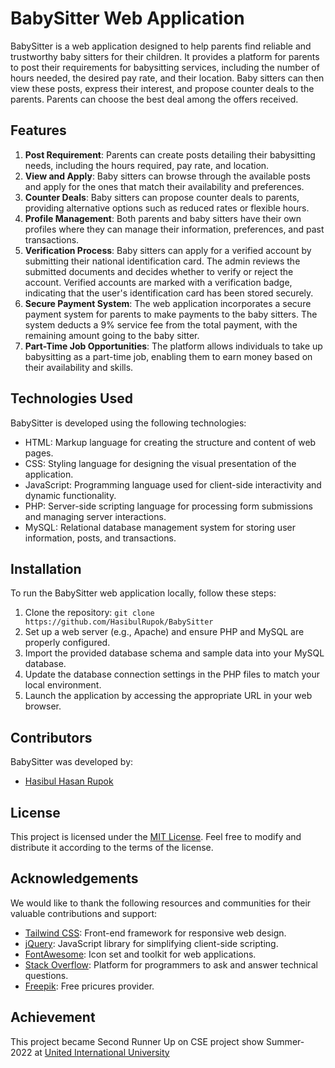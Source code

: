 # BabySitter Web Application

BabySitter is a web application designed to help parents find reliable and trustworthy baby sitters for their children. It provides a platform for parents to post their requirements for babysitting services, including the number of hours needed, the desired pay rate, and their location. Baby sitters can then view these posts, express their interest, and propose counter deals to the parents. Parents can choose the best deal among the offers received.

## Features

1. **Post Requirement**: Parents can create posts detailing their babysitting needs, including the hours required, pay rate, and location.
2. **View and Apply**: Baby sitters can browse through the available posts and apply for the ones that match their availability and preferences.
3. **Counter Deals**: Baby sitters can propose counter deals to parents, providing alternative options such as reduced rates or flexible hours.
4. **Profile Management**: Both parents and baby sitters have their own profiles where they can manage their information, preferences, and past transactions.
5. **Verification Process**: Baby sitters can apply for a verified account by submitting their national identification card. The admin reviews the submitted documents and decides whether to verify or reject the account. Verified accounts are marked with a verification badge, indicating that the user's identification card has been stored securely.
6. **Secure Payment System**: The web application incorporates a secure payment system for parents to make payments to the baby sitters. The system deducts a 9% service fee from the total payment, with the remaining amount going to the baby sitter.
7. **Part-Time Job Opportunities**: The platform allows individuals to take up babysitting as a part-time job, enabling them to earn money based on their availability and skills.

## Technologies Used

BabySitter is developed using the following technologies:

- HTML: Markup language for creating the structure and content of web pages.
- CSS: Styling language for designing the visual presentation of the application.
- JavaScript: Programming language used for client-side interactivity and dynamic functionality.
- PHP: Server-side scripting language for processing form submissions and managing server interactions.
- MySQL: Relational database management system for storing user information, posts, and transactions.

## Installation

To run the BabySitter web application locally, follow these steps:

1. Clone the repository: `git clone https://github.com/HasibulRupok/BabySitter`
2. Set up a web server (e.g., Apache) and ensure PHP and MySQL are properly configured.
3. Import the provided database schema and sample data into your MySQL database.
4. Update the database connection settings in the PHP files to match your local environment.
5. Launch the application by accessing the appropriate URL in your web browser.

## Contributors

BabySitter was developed by:

- [Hasibul Hasan Rupok](https://github.com/HasibulRupok)

## License

This project is licensed under the [MIT License](https://opensource.org/licenses/MIT). Feel free to modify and distribute it according to the terms of the license.

## Acknowledgements

We would like to thank the following resources and communities for their valuable contributions and support:

- [Tailwind CSS](https://tailwindcss.com/): Front-end framework for responsive web design.
- [jQuery](https://jquery.com/): JavaScript library for simplifying client-side scripting.
- [FontAwesome](https://fontawesome.com/): Icon set and toolkit for web applications.
- [Stack Overflow](https://stackoverflow.com/): Platform for programmers to ask and answer technical questions.
- [Freepik](https://www.freepik.com/): Free pricures provider.

## Achievement 
This project became Second Runner Up on CSE project show Summer-2022 at [United International University](https://www.uiu.ac.bd/)
